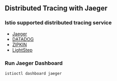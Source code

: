 ## Distributed Tracing with Jaeger

### Istio supported distributed tracing service

- [Jaeger](https://www.jaegertracing.io)
- [DATADOG](https://www.datadoghq.com)
- [ZIPKIN](https://zipkin.io)
- [LightStep](https://docs.lightstep.com)

### Run Jaeger Dashboard

```shell
istioctl dashboard jaeger
```

